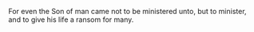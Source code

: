 For even the Son of man came not to be ministered unto, but to minister, and to give his life a ransom for many.
